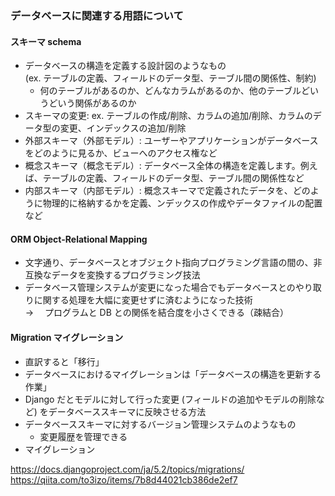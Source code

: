 ### データベースに関連する用語について

#### スキーマ schema

- データベースの構造を定義する設計図のようなもの  
  (ex. テーブルの定義、フィールドのデータ型、テーブル間の関係性、制約)
  - 何のテーブルがあるのか、どんなカラムがあるのか、他のテーブルどいうどいう関係があるのか
- スキーマの変更: ex. テーブルの作成/削除、カラムの追加/削除、カラムのデータ型の変更、インデックスの追加/削除
- 外部スキーマ（外部モデル）: ユーザーやアプリケーションがデータベースをどのように見るか、ビューへのアクセス権など
- 概念スキーマ（概念モデル）: データベース全体の構造を定義します。例えば、テーブルの定義、フィールドのデータ型、テーブル間の関係性など
- 内部スキーマ（内部モデル）: 概念スキーマで定義されたデータを、どのように物理的に格納するかを定義、ンデックスの作成やデータファイルの配置など

#### ORM Object-Relational Mapping

- 文字通り、データベースとオブジェクト指向プログラミング言語の間の、非互換なデータを変換するプログラミング技法
- データベース管理システムが変更になった場合でもデータベースとのやり取りに関する処理を大幅に変更せずに済むようになった技術  
  → 　プログラムと DB との関係を結合度を小さくできる（疎結合）

#### Migration マイグレーション

- 直訳すると「移行」
- データベースにおけるマイグレーションは「データベースの構造を更新する作業」
- Django だとモデルに対して行った変更 (フィールドの追加やモデルの削除など) をデータベーススキーマに反映させる方法
- データベーススキーマに対するバージョン管理システムのようなもの
  - 変更履歴を管理できる
- マイグレーション

https://docs.djangoproject.com/ja/5.2/topics/migrations/
https://qiita.com/to3izo/items/7b8d44021cb386de2ef7
